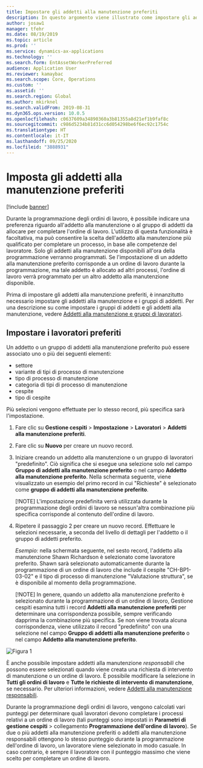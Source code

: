 ```yaml
---
title: Impostare gli addetti alla manutenzione preferiti
description: In questo argomento viene illustrato come impostare gli addetti alla manutenzione preferiti in Gestione cespiti.
author: josaw1
manager: tfehr
ms.date: 08/19/2019
ms.topic: article
ms.prod: ''
ms.service: dynamics-ax-applications
ms.technology: ''
ms.search.form: EntAssetWorkerPreferred
audience: Application User
ms.reviewer: kamaybac
ms.search.scope: Core, Operations
ms.custom: ''
ms.assetid: ''
ms.search.region: Global
ms.author: mkirknel
ms.search.validFrom: 2019-08-31
ms.dyn365.ops.version: 10.0.5
ms.openlocfilehash: c0637609a34890360a3b81355a8d21ef1b9faf8c
ms.sourcegitcommit: c986d5234b81d31cc6d054298be6f6ec92c1754c
ms.translationtype: HT
ms.contentlocale: it-IT
ms.lasthandoff: 09/25/2020
ms.locfileid: "3888931"
---
```

# <a name="set-up-preferred-maintenance-workers"></a>Imposta gli addetti alla manutenzione preferiti

[!include [banner](../../includes/banner.md)]

 

Durante la programmazione degli ordini di lavoro, è possibile indicare una preferenza riguardo all'addetto alla manutenzione o al gruppo di addetti da allocare per completare l'ordine di lavoro. L'utilizzo di questa funzionalità è facoltativa, ma può consentire la scelta dell'addetto alla manutenzione più qualificato per completare un processo, in base alle competenze del lavoratore. Solo gli addetti alla manutenzione disponibili all'ora della programmazione verranno programmati. Se l'impostazione di un addetto alla manutenzione preferito corrisponde a un ordine di lavoro durante la programmazione, ma tale addetto è allocato ad altri processi, l'ordine di lavoro verrà programmato per un altro addetto alla manutenzione disponibile.

Prima di impostare gli addetti alla manutenzione preferiti, è innanzitutto necessario impostare gli addetti alla manutenzione e i gruppi di addetti. Per una descrizione su come impostare i gruppi di addetti e gli addetti alla manutenzione, vedere [Addetti alla manutenzione e gruppi di lavoratori](../setup-for-objects/workers-and-worker-groups.md).

## <a name="set-up-preferred-workers"></a>Impostare i lavoratori preferiti

Un addetto o un gruppo di addetti alla manutenzione preferito può essere associato uno o più dei seguenti elementi:

- settore  
- variante di tipi di processo di manutenzione  
- tipo di processo di manutenzione  
- categoria di tipi di processo di manutenzione  
- cespite  
- tipo di cespite  

Più selezioni vengono effettuate per lo stesso record, più specifica sarà l'impostazione.

1. Fare clic su **Gestione cespiti** > **Impostazione** > **Lavoratori** > **Addetti alla manutenzione preferiti**.

2. Fare clic su **Nuovo** per creare un nuovo record.

3. Iniziare creando un addetto alla manutenzione o un gruppo di lavoratori "predefinito". Ciò significa che si esegue una selezione solo nel campo **Gruppo di addetti alla manutenzione preferito** o nel campo **Addetto alla manutenzione preferito**. Nella schermata seguente, viene visualizzato un esempio del primo record in cui "Richieste" è selezionato come **gruppo di addetti alla manutenzione preferito**.

    [!NOTE] L'impostazione predefinita verrà utilizzata durante la programmazione degli ordini di lavoro se nessun'altra combinazione più specifica corrisponde al contenuto dell'ordine di lavoro.

4. Ripetere il passaggio 2 per creare un nuovo record. Effettuare le selezioni necessarie, a seconda del livello di dettagli per l'addetto o il gruppo di addetti preferito. 

    *Esempio:* nella schermata seguente, nel sesto record, l'addetto alla manutenzione Shawn Richardson è selezionato come lavoratore preferito. Shawn sarà selezionato automaticamente durante la programmazione di un ordine di lavoro che include il cespite "CH-BP1-03-02" e il tipo di processo di manutenzione "Valutazione struttura", se è disponibile al momento della programmazione.

    [!NOTE] In genere, quando un addetto alla manutenzione preferito è selezionato durante la programmazione di un ordine di lavoro, Gestione cespiti esamina tutti i record **Addetti alla manutenzione preferiti** per determinare una corrispondenza possibile, sempre verificando dapprima la combinazione più specifica. Se non viene trovata alcuna corrispondenza, viene utilizzato il record "predefinito" con una selezione nel campo **Gruppo di addetti alla manutenzione preferito** o nel campo **Addetto alla manutenzione preferito**.

![Figura 1](media/02-work-order-scheduling.png)

È anche possibile impostare addetti alla manutenzione *responsabili* che possono essere selezionati quando viene creata una richiesta di intervento di manutenzione o un ordine di lavoro. È possibile modificare la selezione in **Tutti gli ordini di lavoro** e **Tutte le richieste di intervento di manutenzione**, se necessario. Per ulteriori informazioni, vedere [Addetti alla manutenzione responsabili](../setup-for-maintenance-requests/responsible-workers.md).

Durante la programmazione degli ordini di lavoro, vengono calcolati vari punteggi per determinare quali lavoratori devono completare i processi relativi a un ordine di lavoro (tali punteggi sono impostati in **Parametri di gestione cespiti** >  collegamento **Programmazione dell'ordine di lavoro**). Se due o più addetti alla manutenzione preferiti o addetti alla manutenzione responsabili ottengono lo stesso punteggio durante la programmazione dell'ordine di lavoro, un lavoratore viene selezionato in modo casuale. In caso contrario, è sempre il lavoratore con il punteggio massimo che viene scelto per completare un ordine di lavoro.

